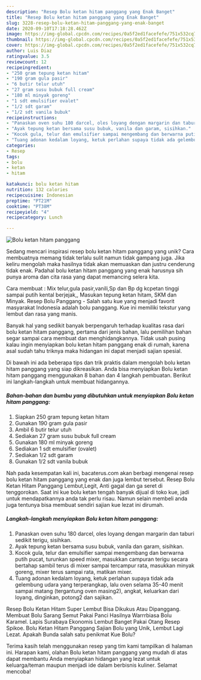 ```yaml
---
description: "Resep Bolu ketan hitam panggang yang Enak Banget"
title: "Resep Bolu ketan hitam panggang yang Enak Banget"
slug: 3228-resep-bolu-ketan-hitam-panggang-yang-enak-banget
date: 2020-09-10T17:18:28.462Z
image: https://img-global.cpcdn.com/recipes/0a5f2ed1facefefe/751x532cq70/bolu-ketan-hitam-panggang-foto-resep-utama.jpg
thumbnail: https://img-global.cpcdn.com/recipes/0a5f2ed1facefefe/751x532cq70/bolu-ketan-hitam-panggang-foto-resep-utama.jpg
cover: https://img-global.cpcdn.com/recipes/0a5f2ed1facefefe/751x532cq70/bolu-ketan-hitam-panggang-foto-resep-utama.jpg
author: Luis Diaz
ratingvalue: 3.5
reviewcount: 12
recipeingredient:
- "250 gram tepung ketan hitam"
- "190 gram gula pasir"
- "6 butir telur utuh"
- "27 gram susu bubuk full cream"
- "180 ml minyak goreng"
- "1 sdt emulsifier ovalet"
- "1/2 sdt garam"
- "1/2 sdt vanila bubuk"
recipeinstructions:
- "Panaskan oven suhu 180 darcel, oles loyang dengan margarin dan taburi sedikit terigu, sisihkan."
- "Ayak tepung ketan bersama susu bubuk, vanila dan garam, sisihkan."
- "Kocok gula, telur dan emulsifier sampai mengembang dan berwarna putih pucat, turunkan speed mixer, masukkan campuran terigu secara bertahap sambil terus di mixer sampai tercampur rata, masukkan minyak goreng, mixer terus sampai rata, matikan mixer."
- "Tuang adonan kedalam loyang, ketuk perlahan supaya tidak ada gelembung udara yang terperangkap, lalu oven selama 35-40 menit sampai matang (tergantung oven masing2), angkat, keluarkan dari loyang, dinginkan, potong2 dan sajikan."
categories:
- Resep
tags:
- bolu
- ketan
- hitam

katakunci: bolu ketan hitam 
nutrition: 132 calories
recipecuisine: Indonesian
preptime: "PT21M"
cooktime: "PT38M"
recipeyield: "4"
recipecategory: Lunch

---
```



![Bolu ketan hitam panggang](https://img-global.cpcdn.com/recipes/0a5f2ed1facefefe/751x532cq70/bolu-ketan-hitam-panggang-foto-resep-utama.jpg)

Sedang mencari inspirasi resep bolu ketan hitam panggang yang unik? Cara membuatnya memang tidak terlalu sulit namun tidak gampang juga. Jika keliru mengolah maka hasilnya tidak akan memuaskan dan justru cenderung tidak enak. Padahal bolu ketan hitam panggang yang enak harusnya sih punya aroma dan cita rasa yang dapat memancing selera kita.

Cara membuat : Mix telur,gula pasir,vanili,Sp dan Bp dg kcpetan tinggi sampai putih kental berjejak,, Masukan tepung ketan hitam, SKM dan Minyak. Resep Bolu Panggang - Salah satu kue yang menjadi favorit masyarakat Indonesia adalah bolu panggang. Kue ini memiliki tekstur yang lembut dan rasa yang manis.

Banyak hal yang sedikit banyak berpengaruh terhadap kualitas rasa dari bolu ketan hitam panggang, pertama dari jenis bahan, lalu pemilihan bahan segar sampai cara membuat dan menghidangkannya. Tidak usah pusing kalau ingin menyiapkan bolu ketan hitam panggang enak di rumah, karena asal sudah tahu triknya maka hidangan ini dapat menjadi sajian spesial.


Di bawah ini ada beberapa tips dan trik praktis dalam mengolah bolu ketan hitam panggang yang siap dikreasikan. Anda bisa menyiapkan Bolu ketan hitam panggang menggunakan 8 bahan dan 4 langkah pembuatan. Berikut ini langkah-langkah untuk membuat hidangannya.

<!--inarticleads1-->

##### Bahan-bahan dan bumbu yang dibutuhkan untuk menyiapkan Bolu ketan hitam panggang:

1. Siapkan 250 gram tepung ketan hitam
1. Gunakan 190 gram gula pasir
1. Ambil 6 butir telur utuh
1. Sediakan 27 gram susu bubuk full cream
1. Gunakan 180 ml minyak goreng
1. Sediakan 1 sdt emulsifier (ovalet)
1. Sediakan 1/2 sdt garam
1. Gunakan 1/2 sdt vanila bubuk


Nah pada kesempatan kali ini, bacaterus.com akan berbagi mengenai resep bolu ketan hitam panggang yang enak dan juga lembut tersebut. Resep Bolu Ketan Hitam Panggang Lembut,Legit, Anti gagal dan ga seret di tenggorokan. Saat ini kue bolu ketan tengah banyak dijual di toko kue, jadi untuk mendapatkannya anda tak perlu risau. Namun selain membeli anda juga tentunya bisa membuat sendiri sajian kue lezat ini dirumah. 

<!--inarticleads2-->

##### Langkah-langkah menyiapkan Bolu ketan hitam panggang:

1. Panaskan oven suhu 180 darcel, oles loyang dengan margarin dan taburi sedikit terigu, sisihkan.
1. Ayak tepung ketan bersama susu bubuk, vanila dan garam, sisihkan.
1. Kocok gula, telur dan emulsifier sampai mengembang dan berwarna putih pucat, turunkan speed mixer, masukkan campuran terigu secara bertahap sambil terus di mixer sampai tercampur rata, masukkan minyak goreng, mixer terus sampai rata, matikan mixer.
1. Tuang adonan kedalam loyang, ketuk perlahan supaya tidak ada gelembung udara yang terperangkap, lalu oven selama 35-40 menit sampai matang (tergantung oven masing2), angkat, keluarkan dari loyang, dinginkan, potong2 dan sajikan.


Resep Bolu Ketan Hitam Super Lembut Bisa Dikukus Atau Dipanggang. Membuat Bolu Sarang Semut Pakai Panci Hasilnya Warrrbiasa Bolu Karamel. Lapis Surabaya Ekonomis Lembut Banget Pakai Otang Resep Spikoe. Bolu Ketan Hitam Panggang Sajian Bolu yang Unik, Lembut Lagi Lezat. Apakah Bunda salah satu penikmat Kue Bolu? 

Terima kasih telah menggunakan resep yang tim kami tampilkan di halaman ini. Harapan kami, olahan Bolu ketan hitam panggang yang mudah di atas dapat membantu Anda menyiapkan hidangan yang lezat untuk keluarga/teman maupun menjadi ide dalam berbisnis kuliner. Selamat mencoba!
